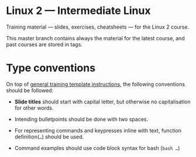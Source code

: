 # Linux 2 — Intermediate Linux

Training material — slides, exercises, cheatsheets — for the Linux 2 course.

This master branch contains always the material for the latest course, and past courses are stored in tags.

# Type conventions

On top of [general training template instructions](https://github.com/csc-training/slide-template/blob/master/docs/syntax-guide.md), the following conventions should be followed:

- **Slide titles** should start with capital letter, but otherwise no capitalisation for other words.

- Intending bulletpoints should be done with two spaces.

- For representing commands and keypresses inline with text, function definition(`…`) should be used.

- Command examples should use code block syntax for bash (```bash …```)
